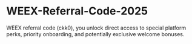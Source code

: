 # WEEX-Referral-Code-2025
WEEX referral code (ckk0), you unlock direct access to special platform perks, priority onboarding, and potentially exclusive welcome bonuses.
